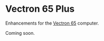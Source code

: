 # Vectron 65 Plus

Enhancements for the [Vectron 65](https://github.com/nickbild/vectron_65) computer.

Coming soon.

